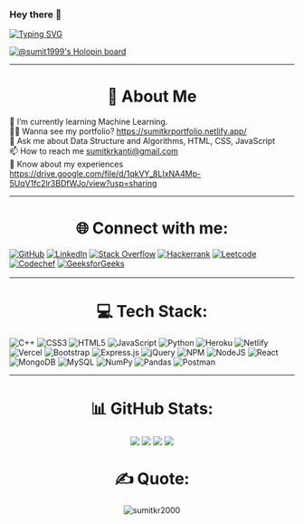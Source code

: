 ### Hey there :wave:

[![Typing SVG](https://readme-typing-svg.herokuapp.com?color=%2336BCF7&lines=This+is+Sumit+Kumar)](https://git.io/typing-svg)

[![@sumit1999's Holopin board](https://holopin.io/api/user/board?user=sumit1999)](https://holopin.io/@sumit1999)
<hr>

<h1 align="center"> 👦 About Me </h1>

🌱 I’m currently learning Machine Learning.<br>👨‍💻 Wanna see my portfolio? https://sumitkrportfolio.netlify.app/<br>💬 Ask me about Data Structure and Algorithms, HTML, CSS, JavaScript<br>📫 How to reach me sumitkrkanti@gmail.com<br>📄 Know about my experiences https://drive.google.com/file/d/1qkVY_8LIxNA4Mp-5UqV1fc2lr3BDfWJo/view?usp=sharing

<hr>

<h1 align="center">🌐 Connect with me:</h1>

[![GitHub](https://img.shields.io/badge/github-%2324292e.svg?&style=for-the-badge&logo=github&logoColor=white)](https://linkedin.com/in/sumit-kumar-rai-b59290233/) [![LinkedIn](https://img.shields.io/badge/LinkedIn-%230077B5.svg?&style=for-the-badge&logo=linkedin&logoColor=white)](https://linkedin.com/in/sumit-kumar-rai-b59290233/) [![Stack Overflow](https://img.shields.io/badge/-Stackoverflow-FE7A16?&style=for-the-badge&logo=stack-overflow&logoColor=white)](https://stackoverflow.com/users/18363785/sumit-kumar-rai)
<a href="https://www.hackerrank.com/sumitkrkanti" target="_blank"><img src=	"https://img.shields.io/badge/-Hackerrank-2EC866?style=for-the-badge&logo=HackerRank&logoColor=white" img alt="Hackerrank"></a>
<a href="https://leetcode.com/sumitkrrai/" target="_blank"><img src=	"https://img.shields.io/badge/-LeetCode-FFA116?style=for-the-badge&logo=LeetCode&logoColor=black" img alt="Leetcode"></a>
<a href="https://www.codechef.com/users/sumit1923" target="_blank"><img src="https://img.shields.io/badge/Codechef-%23B92B27.svg?&style=for-the-badge&logo=Codechef&logoColor=white" img alt="Codechef" style="margin-bottom: 2px;" /></a> 
<a href="https://auth.geeksforgeeks.org/user/sumitkrkanti/practice" target="_blank"><img src="https://img.shields.io/badge/GeeksforGeeks-298D46?style=for-the-badge&logo=geeksforgeeks&logoColor=white" img alt="GeeksforGeeks" style="margin-bottom: 2px;" /></a>    
</div>

<hr>

<h1 align="center"> 💻 Tech Stack: </h1>

![C++](https://img.shields.io/badge/c++-%2300599C.svg?style=for-the-badge&logo=c%2B%2B&logoColor=white) ![CSS3](https://img.shields.io/badge/css3-%231572B6.svg?style=for-the-badge&logo=css3&logoColor=white) ![HTML5](https://img.shields.io/badge/html5-%23E34F26.svg?style=for-the-badge&logo=html5&logoColor=white) ![JavaScript](https://img.shields.io/badge/javascript-%23323330.svg?style=for-the-badge&logo=javascript&logoColor=%23F7DF1E) ![Python](https://img.shields.io/badge/python-3670A0?style=for-the-badge&logo=python&logoColor=ffdd54) ![Heroku](https://img.shields.io/badge/heroku-%23430098.svg?style=for-the-badge&logo=heroku&logoColor=white) ![Netlify](https://img.shields.io/badge/netlify-%23000000.svg?style=for-the-badge&logo=netlify&logoColor=#00C7B7) ![Vercel](https://img.shields.io/badge/vercel-%23000000.svg?style=for-the-badge&logo=vercel&logoColor=white) ![Bootstrap](https://img.shields.io/badge/bootstrap-%23563D7C.svg?style=for-the-badge&logo=bootstrap&logoColor=white) ![Express.js](https://img.shields.io/badge/express.js-%23404d59.svg?style=for-the-badge&logo=express&logoColor=%2361DAFB) ![jQuery](https://img.shields.io/badge/jquery-%230769AD.svg?style=for-the-badge&logo=jquery&logoColor=white) ![NPM](https://img.shields.io/badge/NPM-%23000000.svg?style=for-the-badge&logo=npm&logoColor=white) ![NodeJS](https://img.shields.io/badge/node.js-6DA55F?style=for-the-badge&logo=node.js&logoColor=white) ![React](https://img.shields.io/badge/react-%2320232a.svg?style=for-the-badge&logo=react&logoColor=%2361DAFB) ![MongoDB](https://img.shields.io/badge/MongoDB-%234ea94b.svg?style=for-the-badge&logo=mongodb&logoColor=white) ![MySQL](https://img.shields.io/badge/mysql-%2300f.svg?style=for-the-badge&logo=mysql&logoColor=white) ![NumPy](https://img.shields.io/badge/numpy-%23013243.svg?style=for-the-badge&logo=numpy&logoColor=white) ![Pandas](https://img.shields.io/badge/pandas-%23150458.svg?style=for-the-badge&logo=pandas&logoColor=white) ![Postman](https://img.shields.io/badge/Postman-FF6C37?style=for-the-badge&logo=postman&logoColor=white)

<hr>

<h1 align="center"> 📊 GitHub Stats: </h1>

<div align="center">
<img align="center" src="https://github-profile-summary-cards.vercel.app/api/cards/profile-details?username=sumitkr2000&theme=nord_dark" /> 
<img align="center" src="https://github-profile-summary-cards.vercel.app/api/cards/repos-per-language?username=sumitkr2000&theme=nord_dark" />
<img align="center" src="https://github-profile-summary-cards.vercel.app/api/cards/most-commit-language?username=sumitkr2000&theme=nord_dark" />
<img align="center" src="https://github-readme-streak-stats.herokuapp.com?user=sumitkr2000&theme=nord&date_format=M%20j%5B%2C%20Y%5D" />
</div>
   
<h1 align="center"> ✍ Quote: </h1>

<p align="center">
<img align="center" src="https://quotes-github-readme.vercel.app/api?type=horizontal&theme=radical" alt="sumitkr2000" />
<p align="center">
